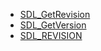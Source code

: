 <!-- BEGIN CATEGORY LIST -->
- [SDL_GetRevision](SDL_GetRevision)
- [SDL_GetVersion](SDL_GetVersion)
- [SDL_REVISION](SDL_REVISION)
<!-- END CATEGORY LIST -->
